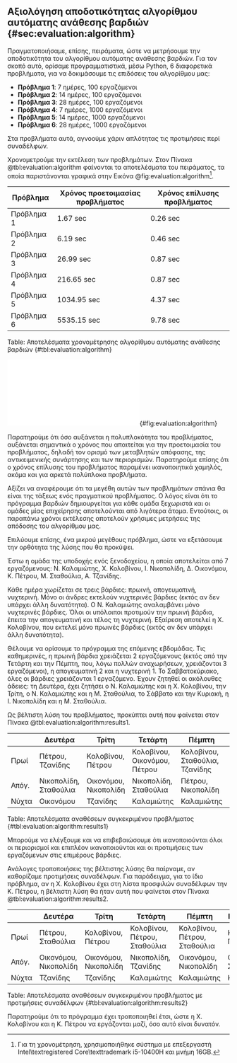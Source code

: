 ## Αξιολόγηση αποδοτικότητας αλγορίθμου αυτόματης ανάθεσης βαρδιών {#sec:evaluation:algorithm}

Πραγματοποιήσαμε, επίσης, πειράματα, ώστε να μετρήσουμε την αποδοτικότητα του αλγορίθμου αυτόματης ανάθεσης βαρδιών. Για τον σκοπό αυτό, ορίσαμε προγραμματιστικά, μέσω Python, 6 διαφορετικά προβλήματα, για να δοκιμάσουμε τις επιδόσεις του αλγορίθμου μας:

- **Πρόβλημα 1**: 7 ημέρες, 100 εργαζόμενοι
- **Πρόβλημα 2**: 14 ημέρες, 100 εργαζόμενοι
- **Πρόβλημα 3**: 28 ημέρες, 100 εργαζόμενοι
- **Πρόβλημα 4**: 7 ημέρες, 1000 εργαζόμενοι
- **Πρόβλημα 5**: 14 ημέρες, 1000 εργαζόμενοι
- **Πρόβλημα 6**: 28 ημέρες, 1000 εργαζόμενοι

Στα προβλήματα αυτά, αγνοούμε χάριν απλότητας τις προτιμήσεις περί συναδέλφων.

Χρονομετρούμε την εκτέλεση των προβλημάτων. Στον Πίνακα @tbl:evaluation:algorithm φαίνονται τα αποτελέσματα του πειράματος, τα οποία παριστάνονται γραφικά στην Εικόνα @fig:evaluation:algorithm[^system].

[^system]: Για τη χρονομέτρηση, χρησιμοποιήθηκε σύστημα με επεξεργαστή Intel\textregistered Core\texttrademark i5-10400H και μνήμη 16GB.

| Πρόβλημα | Χρόνος προετοιμασίας προβλήματος | Χρόνος επίλυσης προβλήματος |
| --- | ----- | ----- |
| Πρόβλημα 1 | 1.67 sec | 0.26 sec |
| Πρόβλημα 2 | 6.19 sec | 0.46 sec |
| Πρόβλημα 3 | 26.99 sec | 0.87 sec |
| Πρόβλημα 4 | 216.65 sec | 0.87 sec |
| Πρόβλημα 5 | 1034.95 sec | 4.37 sec |
| Πρόβλημα 6 | 5535.15 sec | 9.78 sec |
Table: Αποτελέσματα χρονομέτρησης αλγορίθμου αυτόματης ανάθεσης βαρδιών {#tbl:evaluation:algorithm}

![Αποτελέσματα χρονομέτρησης αλγορίθμου αυτόματης ανάθεσης βαρδιών](5-evaluation/figures/algorithm.pdf){#fig:evaluation:algorithm}

Παρατηρούμε ότι όσο αυξάνεται η πολυπλοκότητα του προβλήματος, αυξάνεται σημαντικά ο χρόνος που απαιτείται για την προετοιμασία του προβλήματος, δηλαδή τον ορισμό των μεταβλητών απόφασης, της αντικειμενικής συνάρτησης και των περιορισμών. Παρατηρούμε επίσης ότι ο χρόνος επίλυσης του προβλήματος παραμένει ικανοποιητικά χαμηλός, ακόμα και για αρκετά πολύπλοκα προβλήματα.

Αξίζει να αναφέρουμε ότι τα μεγέθη αυτών των προβλημάτων σπάνια θα είναι της τάξεως ενός πραγματικού προβλήματος. Ο λόγος είναι ότι το πρόγραμμα βαρδιών δημιουργείται για κάθε ομάδα ξεχωριστά και οι ομάδες μίας επιχείρησης αποτελούνται από λιγότερα άτομα. Εντούτοις, οι παραπάνω χρόνοι εκτέλεσης αποτελούν χρήσιμες μετρήσεις της απόδοσης του αλγορίθμου μας.

Επιλύουμε επίσης, ένα μικρού μεγέθους πρόβλημα, ώστε να εξετάσουμε την ορθότητα της λύσης που θα προκύψει.

Έστω η ομάδα της υποδοχής ενός ξενοδοχείου, η οποία αποτελείται από 7 εργαζόμενους: Ν. Καλαμιώτης, Χ. Κολοβίνου, Ι. Νικοπολίδη, Δ. Οικονόμου, Κ. Πέτρου, Μ. Σταθούλια, Α. Τζανίδης.

Κάθε ημέρα χωρίζεται σε τρεις βάρδιες: πρωινή, απογευματινή, νυχτερινή. Μόνο οι άνδρες εκτελούν νυχτερινές βάρδιες (εκτός αν δεν υπάρχει άλλη δυνατότητα). Ο Ν. Καλαμιώτης αναλαμβάνει μόνο νυχτερινές βάρδιες. Όλοι οι υπόλοιποι προτιμούν την πρωινή βάρδια, έπειτα την απογευματινή και τέλος τη νυχτερινή. Εξαίρεση αποτελεί η Χ. Κολοβίνου, που εκτελεί μόνο πρωινές βάρδιες (εκτός αν δεν υπάρχει άλλη δυνατότητα).

Θέλουμε να ορίσουμε το πρόγραμμα της επόμενης εβδομάδας. Τις καθημερινές, η πρωινή βάρδια χρειάζεται 2 εργαζόμενους (εκτός από την Τετάρτη και την Πέμπτη, που, λόγω πολλών αναχωρήσεων, χρειάζονται 3 εργαζόμενοι), η απογευματινή 2 και η νυχτερινή 1. Το Σαββατοκύριακο, όλες οι βάρδιες χρειάζονται 1 εργαζόμενο. Έχουν ζητηθεί οι ακόλουθες άδειες: τη Δευτέρα, έχει ζητήσει ο Ν. Καλαμιώτης και η Χ. Κολοβίνου, την Τρίτη, ο Ν. Καλαμιώτης και η Μ. Σταθούλια, το Σάββατο και την Κυριακή, η Ι. Νικοπολίδη και η Μ. Σταθούλια.

Ως βέλτιστη λύση του προβλήματος, προκύπτει αυτή που φαίνεται στον Πίνακα @tbl:evaluation:algorithm:results1.

| | Δευτέρα | Τρίτη | Τετάρτη | Πέμπτη | Παρασκευή | Σάββατο | Κυριακή |
| --- | ----- | ----- | ----- | ----- | ----- | ----- | ----- |
| Πρωί | Πέτρου, Τζανίδης | Κολοβίνου, Πέτρου | Κολοβίνου, Οικονόμου, Πέτρου | Κολοβίνου, Σταθούλια, Τζανίδης | Κολοβίνου, Σταθούλια | Κολοβίνου | Τζανίδης |
| Απόγ. | Νικοπολίδη, Σταθούλια | Οικονόμου, Νικοπολίδη | Νικοπολίδη, Σταθούλια | Πέτρου, Νικοπολίδη | Οικονόμου, Πέτρου | Τζανίδης | Οικονόμου
| Νύχτα | Οικονόμου | Τζανίδης | Καλαμιώτης | Καλαμιώτης | Καλαμιώτης | Καλαμιώτης | Καλαμιώτης |
Table: Αποτελέσματα αναθέσεων συγκεκριμένου προβλήματος {#tbl:evaluation:algorithm:results1}

Μπορούμε να ελέγξουμε και να επιβεβαιώσουμε ότι ικανοποιούνται όλοι οι περιορισμοί και επιπλέον ικανοποιούνται και οι προτιμήσεις των εργαζόμενων στις επιμέρους βάρδιες.

Ανάλογες τροποποιήσεις της βέλτιστης λύσης θα παίρναμε, αν καθορίζαμε προτιμήσεις συναδέλφων. Για παράδειγμα, για το ίδιο πρόβλημα, αν η Χ. Κολοβίνου έχει στη λίστα προσφιλών συναδέλφων την Κ. Πέτρου, η βέλτιστη λύση θα ήταν αυτή που φαίνεται στον Πίνακα @tbl:evaluation:algorithm:results2.

| | Δευτέρα | Τρίτη | Τετάρτη | Πέμπτη | Παρασκευή | Σάββατο | Κυριακή |
| --- | ----- | ----- | ----- | ----- | ----- | ----- | ----- |
| Πρωί | Πέτρου, Σταθούλια | Κολοβίνου, Πέτρου | Κολοβίνου, Πέτρου, Σταθούλια | Κολοβίνου, Πέτρου, Σταθούλια | Κολοβίνου, Πέτρου | Τζανίδης | Κολοβίνου |
| Απόγ. | Οικονόμου, Νικοπολίδη | Οικονόμου, Νικοπολίδη | Νικοπολίδη, Τζανίδης | Οικονόμου, Νικοπολίδη | Οικονόμου, Σταθούλια | Οικονόμου | Τζανίδης
| Νύχτα | Τζανίδης | Τζανίδης | Καλαμιώτης | Καλαμιώτης | Καλαμιώτης | Καλαμιώτης | Καλαμιώτης |
Table: Αποτελέσματα αναθέσεων συγκεκριμένου προβλήματος με προτιμήσεις συναδέλφων {#tbl:evaluation:algorithm:results2}

Παρατηρούμε ότι το πρόγραμμα έχει τροποποιηθεί έτσι, ώστε η Χ. Κολοβίνου και η Κ. Πέτρου να εργάζονται μαζί, όσο αυτό είναι δυνατόν.
